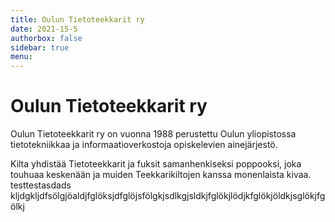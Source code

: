 ```yaml
---
title: Oulun Tietoteekkarit ry
date: 2021-15-5
authorbox: false
sidebar: true
menu:
---
```


# Oulun Tietoteekkarit ry

Oulun Tietoteekkarit ry on vuonna 1988 perustettu Oulun yliopistossa tietotekniikkaa ja informaatioverkostoja opiskelevien ainejärjestö.

Kilta yhdistää Tietoteekkarit ja fuksit samanhenkiseksi poppooksi, joka touhuaa keskenään ja muiden Teekkarikiltojen kanssa monenlaista kivaa.
testtestasdads
kljdgkljdfsölgjöaldjfglöksjdfglöjsfölgkjsdlkgjsldkjfglökjlödjkfglökjöldkjsglökjfgölkj
